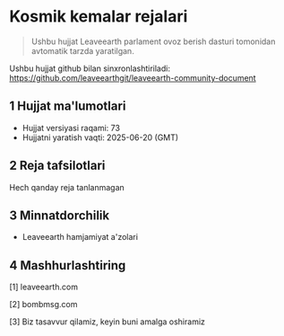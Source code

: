 # Kosmik kemalar rejalari

>Ushbu hujjat Leaveearth parlament ovoz berish dasturi tomonidan avtomatik tarzda yaratilgan.

Ushbu hujjat github bilan sinxronlashtiriladi: https://github.com/leaveearthgit/leaveearth-community-document

## 1 Hujjat ma'lumotlari

- Hujjat versiyasi raqami: 73
- Hujjatni yaratish vaqti: 2025-06-20 (GMT)

## 2 Reja tafsilotlari

Hech qanday reja tanlanmagan

## 3 Minnatdorchilik
* Leaveearth hamjamiyat a'zolari

## 4 Mashhurlashtiring
[1] leaveearth.com

[2] bombmsg.com

[3] Biz tasavvur qilamiz, keyin buni amalga oshiramiz